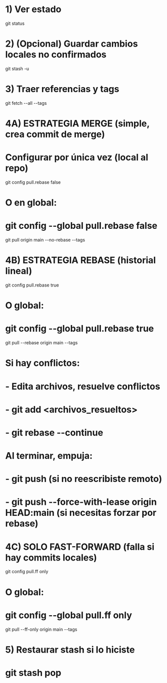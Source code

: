 # 1) Ver estado
git status

# 2) (Opcional) Guardar cambios locales no confirmados
git stash -u

# 3) Traer referencias y tags
git fetch --all --tags

# 4A) ESTRATEGIA MERGE (simple, crea commit de merge)
# Configurar por única vez (local al repo)
git config pull.rebase false
# O en global:
# git config --global pull.rebase false
git pull origin main --no-rebase --tags

# 4B) ESTRATEGIA REBASE (historial lineal)
git config pull.rebase true
# O global:
# git config --global pull.rebase true
git pull --rebase origin main --tags
# Si hay conflictos:
#   - Edita archivos, resuelve conflictos
#   - git add <archivos_resueltos>
#   - git rebase --continue
# Al terminar, empuja:
#   - git push        (si no reescribiste remoto)
#   - git push --force-with-lease origin HEAD:main   (si necesitas forzar por rebase)

# 4C) SOLO FAST-FORWARD (falla si hay commits locales)
git config pull.ff only
# O global:
# git config --global pull.ff only
git pull --ff-only origin main --tags

# 5) Restaurar stash si lo hiciste
# git stash pop
